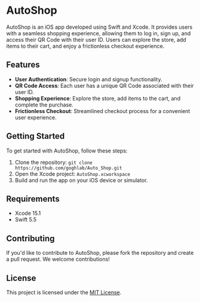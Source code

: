 # AutoShop

AutoShop is an iOS app developed using Swift and Xcode. It provides users with a seamless shopping experience, allowing them to log in, sign up, and access their QR Code with their user ID. Users can explore the store, add items to their cart, and enjoy a frictionless checkout experience.

## Features

- **User Authentication**: Secure login and signup functionality.
- **QR Code Access**: Each user has a unique QR Code associated with their user ID.
- **Shopping Experience**: Explore the store, add items to the cart, and complete the purchase.
- **Frictionless Checkout**: Streamlined checkout process for a convenient user experience.

## Getting Started

To get started with AutoShop, follow these steps:

1. Clone the repository: `git clone https://github.com/goghlab/Auto_Shop.git`
2. Open the Xcode project: `AutoShop.xcworkspace`
3. Build and run the app on your iOS device or simulator.

## Requirements

- Xcode 15.1
- Swift 5.5

## Contributing

If you'd like to contribute to AutoShop, please fork the repository and create a pull request. We welcome contributions!

## License

This project is licensed under the [MIT License](LICENSE).


